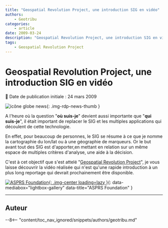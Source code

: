 ```yaml
---
title: "Geospatial Revolution Project, une introduction SIG en vidéo"
authors:
    - Geotribu
categories:
    - article
date: 2009-03-24
description: "Geospatial Revolution Project, une introduction SIG en vidéo"
tags:
    - Geospatial Revolution Project
---
```


# Geospatial Revolution Project, une introduction SIG en vidéo

:calendar: Date de publication initiale : 24 mars 2009

![icône globe news](https://cdn.geotribu.fr/img/internal/icons-rdp-news/world.png "icône globe news"){: .img-rdp-news-thumb }

A l'heure où la question "**où suis-je**" devient aussi importante que "**qui suis-je**", il était important de replacer le SIG et les multiples applications qui découlent de cette technologie.

En effet, pour beaucoup de personnes, le SIG se résume à ce que je nomme la cartographie du lon/lat ou à une géographie de marqueurs. Or le but avant tout des SIG est d'apporter,en mettant en relation sur un même espace de multiples critères d'analyse, une aide à la décision.

C'est à cet objectif que s'est attelé "[Geospatial Revolution Project](http://geospatialrevolution.psu.edu/index.html)", je vous laisse découvrir la vidéo réalisée qui n'est qu'une rapide introduction à un plus long reportage qui devrait prochainement être disponible.

[![ASPRS Foundation](https://cdn.geotribu.fr/img/articles-blog-rdp/capture-ecran/asprs.png "ASPRS Foundation"){: .img-center loading=lazy }](https://cdn.geotribu.fr/img/articles-blog-rdp/capture-ecran/asprs.png){: data-mediabox="lightbox-gallery" data-title="ASPRS Foundation" }

----

## Auteur

--8<-- "content/toc_nav_ignored/snippets/authors/geotribu.md"
